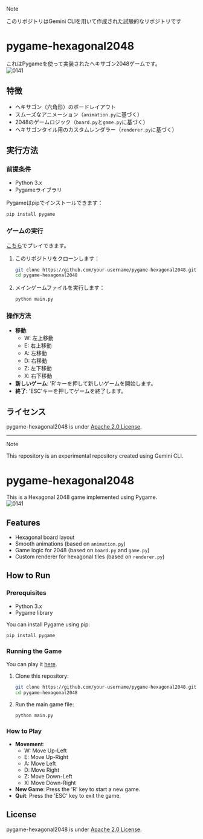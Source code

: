 <!-- This README.md was generated by Gemini CLI. -->
> [!NOTE]
> このリポジトリはGemini CLIを用いて作成された試験的なリポジトリです

# pygame-hexagonal2048

これはPygameを使って実装されたヘキサゴン2048ゲームです。<br>
![0141](https://github.com/user-attachments/assets/3c493b01-b700-45e6-85e7-22148299d3e1)

## 特徴
- ヘキサゴン（六角形）のボードレイアウト
- スムーズなアニメーション（`animation.py`に基づく）
- 2048のゲームロジック（`board.py`と`game.py`に基づく）
- ヘキサゴンタイル用のカスタムレンダラー（`renderer.py`に基づく）

## 実行方法

### 前提条件
- Python 3.x
- Pygameライブラリ

Pygameはpipでインストールできます：
```bash
pip install pygame
```

### ゲームの実行
[こちら](https://kazuhito00.github.io/pygame-hexagonal2048/build/web/)でプレイできます。
1. このリポジトリをクローンします：
   ```bash
   git clone https://github.com/your-username/pygame-hexagonal2048.git
   cd pygame-hexagonal2048
   ```
2. メインゲームファイルを実行します：
   ```bash
   python main.py
   ```

### 操作方法
- **移動**: 
  - W: 左上移動
  - E: 右上移動
  - A: 左移動
  - D: 右移動
  - Z: 左下移動
  - X: 右下移動
- **新しいゲーム**: 'R'キーを押して新しいゲームを開始します。
- **終了**: 'ESC'キーを押してゲームを終了します。

## ライセンス
pygame-hexagonal2048 is under [Apache 2.0 License](LICENSE).

---
> [!NOTE]
> This repository is an experimental repository created using Gemini CLI.
 
# pygame-hexagonal2048

This is a Hexagonal 2048 game implemented using Pygame.<br>
![0141](https://github.com/user-attachments/assets/3c493b01-b700-45e6-85e7-22148299d3e1)

## Features
- Hexagonal board layout
- Smooth animations (based on `animation.py`)
- Game logic for 2048 (based on `board.py` and `game.py`)
- Custom renderer for hexagonal tiles (based on `renderer.py`)

## How to Run

### Prerequisites
- Python 3.x
- Pygame library

You can install Pygame using pip:
```bash
pip install pygame
```

### Running the Game
You can play it [here](https://kazuhito00.github.io/pygame-hexagonal2048/build/web/).
1. Clone this repository:
   ```bash
   git clone https://github.com/your-username/pygame-hexagonal2048.git
   cd pygame-hexagonal2048
   ```
2. Run the main game file:
   ```bash
   python main.py
   ```

### How to Play
- **Movement**: 
  - W: Move Up-Left
  - E: Move Up-Right
  - A: Move Left
  - D: Move Right
  - Z: Move Down-Left
  - X: Move Down-Right
- **New Game**: Press the 'R' key to start a new game.
- **Quit**: Press the 'ESC' key to exit the game.

## License
pygame-hexagonal2048 is under [Apache 2.0 License](LICENSE).
